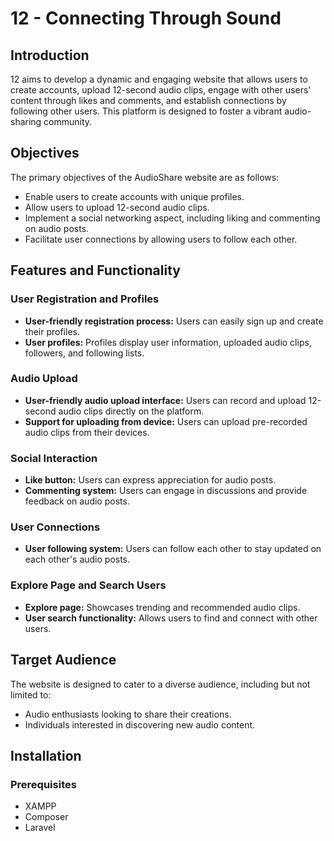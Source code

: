 # 12 - Connecting Through Sound



## Introduction
12 aims to develop a dynamic and engaging website that allows users to create accounts, upload 12-second audio clips, engage with other users' content through likes and comments, and establish connections by following other users. This platform is designed to foster a vibrant audio-sharing community.

## Objectives
The primary objectives of the AudioShare website are as follows:
- Enable users to create accounts with unique profiles.
- Allow users to upload 12-second audio clips.
- Implement a social networking aspect, including liking and commenting on audio posts.
- Facilitate user connections by allowing users to follow each other.

## Features and Functionality

### User Registration and Profiles
- **User-friendly registration process:** Users can easily sign up and create their profiles.
- **User profiles:** Profiles display user information, uploaded audio clips, followers, and following lists.

### Audio Upload
- **User-friendly audio upload interface:** Users can record and upload 12-second audio clips directly on the platform.
- **Support for uploading from device:** Users can upload pre-recorded audio clips from their devices.

### Social Interaction
- **Like button:** Users can express appreciation for audio posts.
- **Commenting system:** Users can engage in discussions and provide feedback on audio posts.

### User Connections
- **User following system:** Users can follow each other to stay updated on each other's audio posts.

### Explore Page and Search Users
- **Explore page:** Showcases trending and recommended audio clips.
- **User search functionality:** Allows users to find and connect with other users.

## Target Audience
The website is designed to cater to a diverse audience, including but not limited to:
- Audio enthusiasts looking to share their creations.
- Individuals interested in discovering new audio content.

## Installation

### Prerequisites
- XAMPP
- Composer
- Laravel

